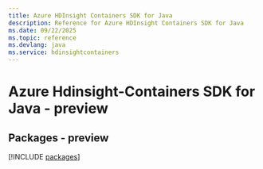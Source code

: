 ```yaml
---
title: Azure HDInsight Containers SDK for Java
description: Reference for Azure HDInsight Containers SDK for Java
ms.date: 09/22/2025
ms.topic: reference
ms.devlang: java
ms.service: hdinsightcontainers
---
```

# Azure Hdinsight-Containers SDK for Java - preview
## Packages - preview
[!INCLUDE [packages](hdinsight-containers-index.md)]